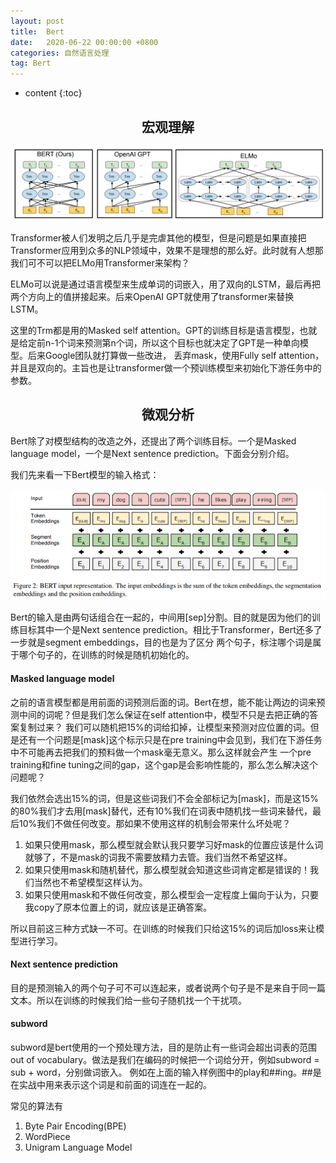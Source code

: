 ```yaml
---
layout: post
title:  Bert
date:   2020-06-22 00:00:00 +0800
categories: 自然语言处理
tag: Bert
---
```


* content
{:toc}


<h2 align="center">宏观理解</h2>

<p align="center"> 
  <img src="/imgs/bert/1.png">
</p>

Transformer被人们发明之后几乎是完虐其他的模型，但是问题是如果直接把Transformer应用到众多的NLP领域中，效果不是理想的那么好。此时就有人想那我们可不可以把ELMo用Transformer来架构？

ELMo可以说是通过语言模型来生成单词的词嵌入，用了双向的LSTM，最后再把两个方向上的值拼接起来。后来OpenAI GPT就使用了transformer来替换LSTM。

这里的Trm都是用的Masked self attention。GPT的训练目标是语言模型，也就是给定前n-1个词来预测第n个词，所以这个目标也就决定了GPT是一种单向模型。后来Google团队就打算做一些改进，
丢弃mask，使用Fully self attention，并且是双向的。主旨也是让transformer做一个预训练模型来初始化下游任务中的参数。

<h2 align="center">微观分析</h2>

Bert除了对模型结构的改造之外，还提出了两个训练目标。一个是Masked language model，一个是Next sentence prediction。下面会分别介绍。

我们先来看一下Bert模型的输入格式：

<p align="center"> 
  <img src="/imgs/bert/3.png">
</p>

Bert的输入是由两句话组合在一起的，中间用[sep]分割。目的就是因为他们的训练目标其中一个是Next sentence prediction。相比于Transformer，Bert还多了一步就是segment embeddings，目的也是为了区分
两个句子，标注哪个词是属于哪个句子的，在训练的时候是随机初始化的。


<h4>Masked language model</h4>

之前的语言模型都是用前面的词预测后面的词。Bert在想，能不能让两边的词来预测中间的词呢？但是我们怎么保证在self attention中，模型不只是去把正确的答案复制过来？
我们可以随机把15%的词给扣掉，让模型来预测对应位置的词。但是还有一个问题是[mask]这个标示只是在pre training中会见到，我们在下游任务中不可能再去把我们的预料做一个mask毫无意义。那么这样就会产生
一个pre training和fine tuning之间的gap，这个gap是会影响性能的，那么怎么解决这个问题呢？

我们依然会选出15%的词，但是这些词我们不会全部标记为[mask]，而是这15%的80%我们才去用[mask]替代，还有10%我们在词表中随机找一些词来替代，最后10%我们不做任何改变。那如果不使用这样的机制会带来什么坏处呢？

1. 如果只使用mask，那么模型就会默认我只要学习好mask的位置应该是什么词就够了，不是mask的词我不需要放精力去管。我们当然不希望这样。
2. 如果只使用mask和随机替代，那么模型就会知道这些词肯定都是错误的！我们当然也不希望模型这样认为。
3. 如果只使用mask和不做任何改变，那么模型会一定程度上偏向于认为，只要我copy了原本位置上的词，就应该是正确答案。

所以目前这三种方式缺一不可。在训练的时候我们只给这15%的词后加loss来让模型进行学习。


<h4>Next sentence prediction</h4>

目的是预测输入的两个句子可不可以连起来，或者说两个句子是不是来自于同一篇文本。所以在训练的时候我们给一些句子随机找一个干扰项。


<h4>subword</h4>

subword是bert使用的一个预处理方法，目的是防止有一些词会超出词表的范围out of vocabulary。做法是我们在编码的时候把一个词给分开，例如subword = sub + word，分别做词嵌入。
例如在上面的输入样例图中的play和##ing。##是在实战中用来表示这个词是和前面的词连在一起的。

常见的算法有

1. Byte Pair Encoding(BPE)
2. WordPiece
3. Unigram Language Model





























